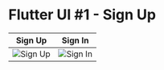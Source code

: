 # Flutter UI #1 - Sign Up

Sign Up             |  Sign In
:-------------------------:|:-------------------------:
![Sign Up](https://i.imgur.com/PULDLtO.jpg) | ![Sign In](https://i.imgur.com/J8WGtuW.jpg)
